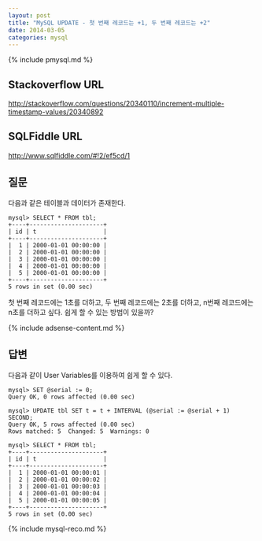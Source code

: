 ```yaml
---
layout: post
title: "MySQL UPDATE - 첫 번째 레코드는 +1, 두 번째 레코드는 +2"
date: 2014-03-05 
categories: mysql
---
```


{% include pmysql.md %}

## Stackoverflow URL

http://stackoverflow.com/questions/20340110/increment-multiple-timestamp-values/20340892

## SQLFiddle URL

http://www.sqlfiddle.com/#!2/ef5cd/1

## 질문

다음과 같은 테이블과 데이터가 존재한다.

    mysql> SELECT * FROM tbl;
    +----+---------------------+
    | id | t                   |
    +----+---------------------+
    |  1 | 2000-01-01 00:00:00 |
    |  2 | 2000-01-01 00:00:00 |
    |  3 | 2000-01-01 00:00:00 |
    |  4 | 2000-01-01 00:00:00 |
    |  5 | 2000-01-01 00:00:00 |
    +----+---------------------+
    5 rows in set (0.00 sec)

첫 번째 레코드에는 1초를 더하고, 두 번째 레코드에는 2초를 더하고, n번째 레코드에는 n초를 더하고 싶다. 쉽게 할 수 있는 방법이 있을까?

{% include adsense-content.md %}

## 답변

다음과 같이 User Variables를 이용하여 쉽게 할 수 있다.

    mysql> SET @serial := 0;
    Query OK, 0 rows affected (0.00 sec)
     
    mysql> UPDATE tbl SET t = t + INTERVAL (@serial := @serial + 1) SECOND;
    Query OK, 5 rows affected (0.00 sec)
    Rows matched: 5  Changed: 5  Warnings: 0
     
    mysql> SELECT * FROM tbl;
    +----+---------------------+
    | id | t                   |
    +----+---------------------+
    |  1 | 2000-01-01 00:00:01 |
    |  2 | 2000-01-01 00:00:02 |
    |  3 | 2000-01-01 00:00:03 |
    |  4 | 2000-01-01 00:00:04 |
    |  5 | 2000-01-01 00:00:05 |
    +----+---------------------+
    5 rows in set (0.00 sec)

{% include mysql-reco.md %}
